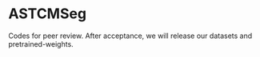 # ASTCMSeg
Codes for peer review. After acceptance, we will release our datasets and pretrained-weights.